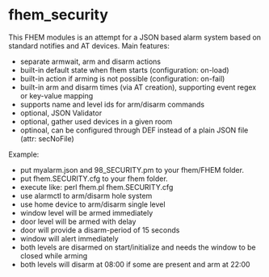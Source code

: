 # fhem_security


This FHEM modules is an attempt for a JSON based alarm system based on standard notifies and AT devices.
Main features:
- separate armwait, arm and disarm actions
- built-in default state when fhem starts (configuration: on-load)
- built-in action if arming is not possible (configuration: on-fail)
- built-in arm and disarm times (via AT creation), supporting event regex or key-value mapping
- supports name and level ids for arm/disarm commands
- optional, JSON Validator
- optional, gather used devices in a given room
- optinoal, can be configured through DEF instead of a plain JSON file (attr: secNoFile)


Example:
- put myalarm.json and 98_SECURITY.pm to your fhem/FHEM folder.
- put fhem.SECURITY.cfg to your fhem folder.
- execute like: perl fhem.pl fhem.SECURITY.cfg
- use alarmctl to arm/disarm hole system
- use home device to arm/disarm single level
- window level will be armed immediately
- door level will be armed with delay
- door will provide a disarm-period of 15 seconds
- window will alert immediately
- both levels are disarmed on start/initialize and needs the window to be closed while arming
- both levels will disarm at 08:00 if some are present and arm at 22:00

